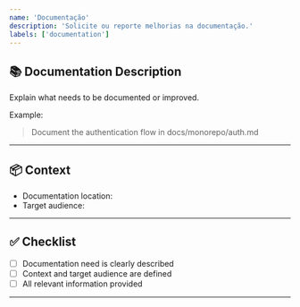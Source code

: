 ```yaml
---
name: 'Documentação'
description: 'Solicite ou reporte melhorias na documentação.'
labels: ['documentation']
---
```


## 📚 Documentation Description

Explain what needs to be documented or improved.

Example:

> Document the authentication flow in docs/monorepo/auth.md

---

## 📦 Context

- Documentation location: <!-- e.g.: apps/docs, specific file -->
- Target audience: <!-- e.g.: backend devs, frontend devs, new devs -->

---

## ✅ Checklist

- [ ] Documentation need is clearly described
- [ ] Context and target audience are defined
- [ ] All relevant information provided

---
